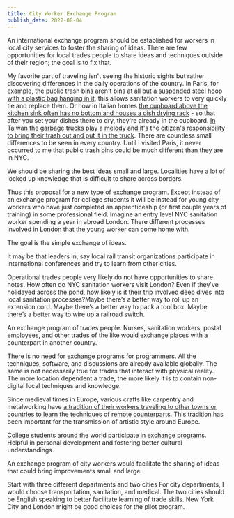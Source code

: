```yaml
---
title: City Worker Exchange Program
publish_date: 2022-08-04
---
```


An international exchange program should be established for workers in local
city services to foster the sharing of ideas. There are few opportunities for
local trades people to share ideas and techniques outside of their region; the
goal is to fix that.

My favorite part of traveling isn't seeing the historic sights but rather
discovering differences in the daily operations of the country. In Paris, for
example, the public trash bins aren't bins at all but
[a suspended
steel hoop with a plastic bag hanging in it](https://www.planetizen.com/node/39107),
this allows sanitation workers to very quickly tie and replace them. Or how in
Italian homes
[the cupboard above the kitchen sink often has no bottom
and houses a dish drying
rack](https://beccagarber.com/why-italian-kitchens-make-me-happy/) - so that
after you set your dishes there to dry, they're already in the cupboard.
[In Taiwan the garbage trucks play a melody and it's the citizen's responsibility
to bring their trash out and put it in the truck](https://www.nytimes.com/2022/02/08/world/asia/taiwan-waste-management-beethoven.html).
There are countless small differences to be seen in every country. Until I
visited Paris, it never occurred to me that public trash bins could be much
different than they are in NYC.

We should be sharing the best ideas small and large. Localities have a lot of
locked up knowledge that is difficult to share across borders.

Thus this proposal for a new type of exchange program. Except instead of an
exchange program for college students it will be instead for young city workers
who have just completed an apprenticeship (or first couple years of training) in
some professional field. Imagine an entry level NYC sanitation worker spending a
year in abroad London. There different processes involved in London that the
young worker can come home with.

The goal is the simple exchange of ideas.

It may be that leaders in, say local rail transit organizations participate in
international conferences and try to learn from other cities.

Operational trades people very likely do not have opportunities to share notes.
How often do NYC sanitation workers visit London? Even if they've holidayed
across the pond, how likely is it their trip involved deep dives into local
sanitation processes?Maybe there’s a better way to roll up an extension cord.
Maybe there’s a better way to pack a tool box. Maybe there’s a better way to
wire up a railroad switch.

An exchange program of trades people. Nurses, sanitation workers, postal
employees, and other trades of the like would exchange places with a counterpart
in another country.

There is no need for exchange programs for programmers. All the techniques,
software, and discussions are already available globally. The same is not
necessarily true for trades that interact with physical reality. The more
location dependent a trade, the more likely it is to contain non-digital local
techniques and knowledge.

Since medieval times in Europe, various crafts like carpentry and metalworking
have
[a tradition of their workers traveling to other towns or countries to learn
the techniques of remote counterparts](https://en.wikipedia.org/wiki/Journeyman_years).
This tradition has been important for the transmission of artistic style around
Europe.

College students around the world participate in
[exchange programs](https://en.wikipedia.org/wiki/Erasmus_Programme). Helpful in
personal development and fostering better cultural understandings.

An exchange program of city workers would facilitate the sharing of ideas that
could bring improvements small and large.

Start with three different departments and two cities For city departments, I
would choose transportation, sanitation, and medical. The two cities should be
English speaking to better facilitate learning of trade skills. New York City
and London might be good choices for the pilot program.
